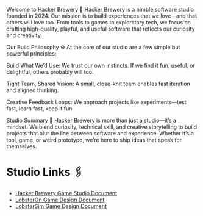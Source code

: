 Welcome to Hacker Brewery 🧪
Hacker Brewery is a nimble software studio founded in 2024. Our mission is to build experiences that we love—and that others will love too. From tools to games to exploratory tech, we focus on crafting high-quality, playful, and useful software that reflects our curiosity and creativity.

Our Build Philosophy ⚙️
At the core of our studio are a few simple but powerful principles:

Build What We’d Use: We trust our own instincts. If we find it fun, useful, or delightful, others probably will too.

Tight Team, Shared Vision: A small, close-knit team enables fast iteration and aligned thinking.

Creative Feedback Loops: We approach projects like experiments—test fast, learn fast, keep it fun.

Studio Summary 🧱
Hacker Brewery is more than just a studio—it’s a mindset. We blend curiosity, technical skill, and creative storytelling to build projects that blur the line between software and experience. Whether it’s a tool, game, or weird prototype, we’re here to ship ideas that speak for themselves.

# Studio Links 🖇️

- [Hacker Brewery Game Studio Document](https://docs.google.com/document/d/1L92mgrbgYJn7QODuwbncP5RID5u9OAZOps_7CjLnujA/edit?usp=sharing)
- [LobsterOn Game Design Document](https://docs.google.com/document/d/1Kjuwy4iQ7rId6hEOgDucPohCn2UzXhB1PgBdeqBNOc4/edit?usp=sharing)
- [LobsterSim Game Design Document](https://docs.google.com/document/d/1Nrdt7sfkwFVOhQqk441_fckoWaRay2IoSjVT33P9txQ/edit?usp=sharing)
